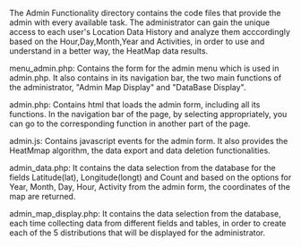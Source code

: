 The Admin Functionality directory contains the code files that provide the admin with every available task.
The administrator can gain the unique access to each user's Location Data History and analyze them acccordingly based on the Hour,Day,Month,Year and Activities, in order to use and understand in a better way, the HeatMap data results.

menu_admin.php: Contains the form for the admin menu which is used in admin.php. It also contains in its navigation bar, the two main functions of the administrator, "Admin Map Display" and "DataBase Display".

admin.php: Contains html that loads the admin form, including all its functions. In the navigation bar of the page, by selecting appropriately, you can go to the corresponding function in another part of the page. 
 
admin.js: Contains javascript events for the admin form. It also provides the HeatMmap algorithm, the data export and data deletion functionalities.

admin_data.php: It contains the data selection from the database for the fields Latitude(lat), Longitude(longt) and Count and based on the options for Year, Month, Day, Hour, Activity from the admin form, the coordinates of the map are returned.

admin_map_display.php: It contains the data selection from the database, each time collecting data from different fields and tables, in order to create each of the 5 distributions that will be displayed for the administrator.   

